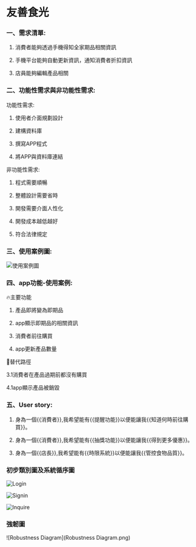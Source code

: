 # 友善食光

### 一、需求清單:

1. 消費者能夠透過手機得知全家期品相關資訊

2. 手機平台能夠自動更新資訊，通知消費者折扣資訊

3. 店員能夠編輯產品相關

### 二、功能性需求與非功能性需求:

功能性需求:

1. 使用者介面規劃設計

2. 建構資料庫

3. 撰寫APP程式

4. 將APP與資料庫連結


非功能性需求:

1. 程式需要順暢

2. 整體設計需要省時

3. 開發需要介面人性化

4. 開發成本越低越好

5. 符合法律規定

### 三、使用案例圖:
![使用案例圖](使用案例圖.png)

### 四、app功能-使用案例:

                                 
🔥主要功能 

1. 產品即將變為即期品                                     

2. app顯示即期品的相關資訊

3. 消費者前往購買
 
4. app更新產品數量

🌊替代路徑

3.1消費者在產品過期前都沒有購買 

4.1app顯示產品被銷毀

### 五、User story:

1. 身為一個{{消費者}},我希望能有{{提醒功能}}以便能讓我{{知道何時前往購買}}。

2. 身為一個{{消費者}},我希望能有{{抽獎功能}}以便能讓我{{得到更多優惠}}。

3. 身為一個{{店長}},我希望能有{{時限系統}}以便能讓我{{管控食物品質}}。

### 初步類別圖及系統循序圖

![Login](login.png)

![Signin](Signin.png)

![Inquire](Inquire.png)

### 強韌圖

![Robustness Diagram](Robustness Diagram.png)



